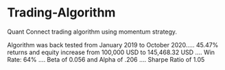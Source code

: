 # Trading-Algorithm
Quant Connect trading algorithm using momentum strategy.

Algorithm was back tested from January 2019 to October 2020.....
45.47% returns and equity increase from 100,000 USD to 145,468.32 USD ....
Win Rate: 64% ....
Beta of 0.056 and Alpha of .206 ....
Sharpe Ratio of 1.05

